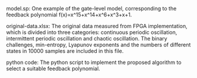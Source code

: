model.sp:
One example of the gate-level model, corresponding to the feedback polynomial f(x)=x^15+x^14+x^6+x^3+x+1.

original-data.xlsx:
The original data measured from FPGA implementation, which is divided into three categories: continuous periodic oscillation, intermittent periodic oscillation and chaotic oscillation. The binary challenges, min-entropy, Lyapunov exponents and the numbers of different states in 10000 samples are included in this file.

python code:
The python script to implement the proposed algorithm to select a suitable feedback polynomial.
